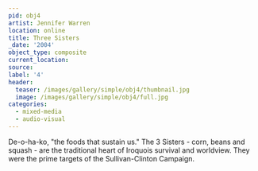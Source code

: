 ```yaml
---
pid: obj4
artist: Jennifer Warren
location: online
title: Three Sisters
_date: '2004'
object_type: composite
current_location:
source:
label: '4'
header:
  teaser: /images/gallery/simple/obj4/thumbnail.jpg
  image: /images/gallery/simple/obj4/full.jpg
categories:
  - mixed-media
  - audio-visual
---
```

De-o-ha-ko, "the foods that sustain us." The 3 Sisters - corn, beans and squash - are the traditional heart of Iroquois survival and worldview. They were the prime targets of the Sullivan-Clinton Campaign.
